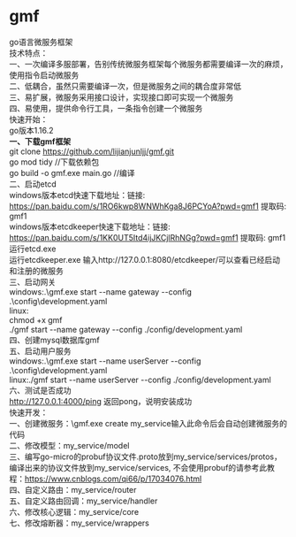 # gmf
go语言微服务框架  
技术特点：  
一、一次编译多服部署，告别传统微服务框架每个微服务都需要编译一次的麻烦，使用指令启动微服务  
二、低耦合，虽然只需要编译一次，但是微服务之间的耦合度非常低  
三、易扩展，微服务采用接口设计，实现接口即可实现一个微服务  
四、易使用，提供命令行工具，一条指令创建一个微服务  
快速开始：  
go版本1.16.2  
**一、下载gmf框架**  
git clone https://github.com/lijianjunljj/gmf.git  
go mod tidy //下载依赖包  
go build -o gmf.exe main.go //编译  
二、启动etcd  
windows版本etcd快速下载地址：链接: https://pan.baidu.com/s/1RO6kwp8WNWhKga8J6PCYoA?pwd=gmf1 提取码: gmf1  
windows版本etcdkeeper快速下载地址：链接: https://pan.baidu.com/s/1KK0UT5Itd4ijJKCjlRhNGg?pwd=gmf1 提取码: gmf1  
运行etcd.exe  
运行etcdkeeper.exe 输入http://127.0.0.1:8080/etcdkeeper/可以查看已经启动和注册的微服务  
三、启动网关  
windows:.\gmf.exe start --name gateway  --config .\config\development.yaml  
linux:  
chmod +x gmf  
./gmf start --name gateway  --config ./config/development.yaml  
四、创建mysql数据库gmf  
五、启动用户服务  
windows:.\gmf.exe start --name  userServer  --config .\config\development.yaml  
linux:./gmf start --name userServer  --config ./config/development.yaml  
六、测试是否成功  
http://127.0.0.1:4000/ping 返回pong，说明安装成功  
快速开发：  
一、创建微服务：\gmf.exe create my_service输入此命令后会自动创建微服务的代码  
二、修改模型：my_service/model  
三、编写go-micro的probuf协议文件.proto放到my_service/services/protos，编译出来的协议文件放到my_service/services,
不会使用probuf的请参考此教程：https://www.cnblogs.com/qi66/p/17034076.html  
四、自定义路由：my_service/router  
五、自定义路由回调：my_service/handler  
六、修改核心逻辑：my_service/core  
七、修改熔断器：my_service/wrappers  